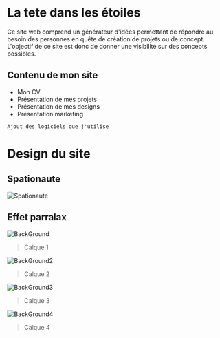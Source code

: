 # La tete dans les étoiles

Ce site web comprend un générateur d'idées permettant de répondre au besoin des personnes en quête de création de projets ou de concept.
L'objectif de ce site est donc de donner une visibilité sur des concepts possibles.


## Contenu de mon site

* Mon CV
* Présentation de mes projets
* Présentation de mes designs
* Présentation marketing

```
Ajout des logiciels que j'utilise
```

# Design du site

## Spationaute
![Spationaute](https://image.noelshack.com/fichiers/2018/27/5/1530880790-spationaute.png)

## Effet parralax

![BackGround](https://image.noelshack.com/fichiers/2018/27/5/1530880482-bg-1.png)
> Calque 1

![BackGround2](https://image.noelshack.com/fichiers/2018/27/5/1530880486-bg-5.png)
> Calque 2

![BackGround3](https://image.noelshack.com/fichiers/2018/27/5/1530880492-bg-4.png)
> Calque 3

![BackGround4](https://image.noelshack.com/fichiers/2018/27/5/1530880495-bg-2.png)
> Calque 4
